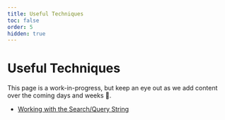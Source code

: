 ```yaml
---
title: Useful Techniques
toc: false
order: 5
hidden: true
---
```


# Useful Techniques

This page is a work-in-progress, but keep an eye out as we add content over the coming days and weeks 👀.

- [Working with the Search/Query String](working-with-the-search-string.md)
